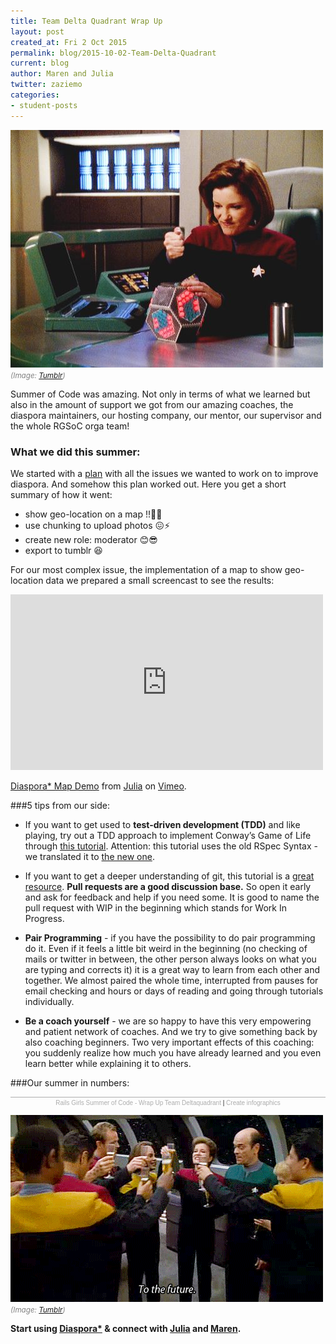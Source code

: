 ```yaml
---
title: Team Delta Quadrant Wrap Up
layout: post
created_at: Fri 2 Oct 2015
permalink: blog/2015-10-02-Team-Delta-Quadrant
current: blog
author: Maren and Julia
twitter: zaziemo
categories: 
- student-posts
---
```

![](/img/blog/2015/delta-quadrant-wrapup-janeway.jpg)
<font color="grey"><small><i>(Image: <a href="http://mistresscara1000.tumblr.com/post/61292922924/our-favourite-captains-expressions-can-sum-up-any" target="_blank">Tumblr</a>)</i></small></font>

Summer of Code was amazing. Not only in terms of what we learned but also in the amount of support we got from our amazing coaches, the diaspora maintainers, our hosting company, our mentor, our supervisor and the whole RGSoC orga team!

### What we did this summer:

We started with a [plan](https://github.com/TeamDeltaQuadrant/project_plan/blob/master/plan.md) with all the issues we wanted to work on to improve diaspora. And somehow this plan worked out. Here you get a short summary of how it went:

* show geo-location on a map !!🎊📅
* use chunking to upload photos 😖⚡️
* create new role: moderator 😊😎
* export to tumblr 😆

For our most complex issue, the implementation of a map to show geo-location data we prepared a small screencast to see the results:

<iframe src="https://player.vimeo.com/video/140902101?color=ff0179" width="500" height="281" frameborder="0" webkitallowfullscreen mozallowfullscreen allowfullscreen></iframe> <p><a href="https://vimeo.com/140902101">Diaspora* Map Demo</a> from <a href="https://vimeo.com/user42699530">Julia</a> on <a href="https://vimeo.com">Vimeo</a>.</p>


###5 tips from our side:

- If you want to get used to **test-driven development (TDD)** and like playing, try out a TDD approach to implement Conway’s Game of Life through [this tutorial](https://www.youtube.com/watch?v=iLXO2FLPulI). Attention: this tutorial uses the old RSpec Syntax - we translated it to [the new one](https://github.com/TeamDeltaQuadrant/game_of_life).  

- If you want to get a deeper understanding of git, this tutorial is a [great resource](https://pcottle.github.io/learnGitBranching/).
**Pull requests are a good discussion base.** So open it early and ask for feedback and help if you need some. It is good to name the pull request with WIP in the beginning which stands for Work In Progress.

- **Pair Programming** - if you have the possibility to do pair programming do it. Even if it feels a little bit weird in the beginning (no checking of mails or twitter in between, the other person always looks on what you are typing and corrects it) it is a great way to learn from each other and together. We almost paired the whole time, interrupted from pauses for email checking and hours or days of reading and going through tutorials individually.   

- **Be a coach yourself** - we are so happy to have this very empowering and patient network of coaches. And we try to give something back by also coaching beginners. Two very important effects of this coaching: you suddenly realize how much you have already learned and you even learn better while explaining it to others.

###Our summer in numbers:

<script id="infogram_0_rails_girls_summer_of_code___wrap_up_team_deltaquadrant" src="//e.infogr.am/js/embed.js?dqa" type="text/javascript"></script><div style="width:100%;border-top:1px solid #acacac;padding-top:3px;font-family:Arial;font-size:10px;text-align:center;"><a target="_blank" href="https://infogr.am/rails_girls_summer_of_code___wrap_up_team_deltaquadrant" style="color:#acacac;text-decoration:none;">Rails Girls Summer of Code - Wrap Up Team Deltaquadrant</a> | <a style="color:#acacac;text-decoration:none;" href="https://infogr.am" target="_blank">Create infographics</a></div>


![To the Future!](/img/blog/2015/delta-quadrant-wrapup-tothefuture.gif)
<font color="grey"><small><i>(Image: <a href="http://i-amarobot.tumblr.com/post/117556937146" target="_blank">Tumblr</a>)</i></small></font>

**Start using [Diaspora*](https://podupti.me/) & connect with [Julia](https://wk3.org/u/anderspree) and [Maren](https://wk3.org/u/zaziemo).**
